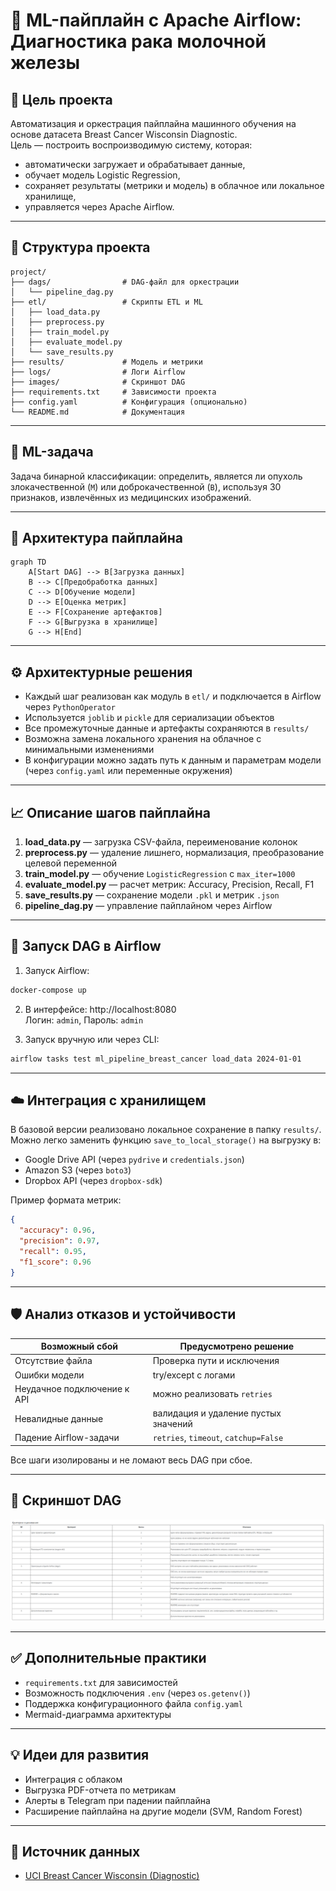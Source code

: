 # 🧠 ML-пайплайн с Apache Airflow: Диагностика рака молочной железы

## 🎯 Цель проекта
Автоматизация и оркестрация пайплайна машинного обучения на основе датасета Breast Cancer Wisconsin Diagnostic.  
Цель — построить воспроизводимую систему, которая:
- автоматически загружает и обрабатывает данные,
- обучает модель Logistic Regression,
- сохраняет результаты (метрики и модель) в облачное или локальное хранилище,
- управляется через Apache Airflow.

---

## 📂 Структура проекта

```
project/
├── dags/                # DAG-файл для оркестрации
│   └── pipeline_dag.py
├── etl/                 # Скрипты ETL и ML
│   ├── load_data.py
│   ├── preprocess.py
│   ├── train_model.py
│   ├── evaluate_model.py
│   └── save_results.py
├── results/             # Модель и метрики
├── logs/                # Логи Airflow
├── images/              # Скриншот DAG
├── requirements.txt     # Зависимости проекта
├── config.yaml          # Конфигурация (опционально)
└── README.md            # Документация
```

---

## 🧠 ML-задача
Задача бинарной классификации: определить, является ли опухоль злокачественной (`M`) или доброкачественной (`B`), используя 30 признаков, извлечённых из медицинских изображений.

---

## 🔄 Архитектура пайплайна

```mermaid
graph TD
    A[Start DAG] --> B[Загрузка данных]
    B --> C[Предобработка данных]
    C --> D[Обучение модели]
    D --> E[Оценка метрик]
    E --> F[Сохранение артефактов]
    F --> G[Выгрузка в хранилище]
    G --> H[End]
```

---

## ⚙️ Архитектурные решения

- Каждый шаг реализован как модуль в `etl/` и подключается в Airflow через `PythonOperator`
- Используется `joblib` и `pickle` для сериализации объектов
- Все промежуточные данные и артефакты сохраняются в `results/`
- Возможна замена локального хранения на облачное с минимальными изменениями
- В конфигурации можно задать путь к данным и параметрам модели (через `config.yaml` или переменные окружения)

---

## 📈 Описание шагов пайплайна

1. **load_data.py** — загрузка CSV-файла, переименование колонок
2. **preprocess.py** — удаление лишнего, нормализация, преобразование целевой переменной
3. **train_model.py** — обучение `LogisticRegression` с `max_iter=1000`
4. **evaluate_model.py** — расчет метрик: Accuracy, Precision, Recall, F1
5. **save_results.py** — сохранение модели `.pkl` и метрик `.json`
6. **pipeline_dag.py** — управление пайплайном через Airflow

---

## 🚀 Запуск DAG в Airflow

1. Запуск Airflow:
```bash
docker-compose up
```

2. В интерфейсе: http://localhost:8080  
   Логин: `admin`, Пароль: `admin`

3. Запуск вручную или через CLI:
```bash
airflow tasks test ml_pipeline_breast_cancer load_data 2024-01-01
```

---

## ☁️ Интеграция с хранилищем

В базовой версии реализовано локальное сохранение в папку `results/`.  
Можно легко заменить функцию `save_to_local_storage()` на выгрузку в:
- Google Drive API (через `pydrive` и `credentials.json`)
- Amazon S3 (через `boto3`)
- Dropbox API (через `dropbox-sdk`)

Пример формата метрик:
```json
{
  "accuracy": 0.96,
  "precision": 0.97,
  "recall": 0.95,
  "f1_score": 0.96
}
```

---

## 🛡️ Анализ отказов и устойчивости

| Возможный сбой | Предусмотрено решение |
|----------------|------------------------|
| Отсутствие файла | Проверка пути и исключения |
| Ошибки модели | try/except с логами |
| Неудачное подключение к API | можно реализовать `retries` |
| Невалидные данные | валидация и удаление пустых значений |
| Падение Airflow-задачи | `retries`, `timeout`, `catchup=False` |

Все шаги изолированы и не ломают весь DAG при сбое.

---

## 🧪 Скриншот DAG

![DAG Screenshot](images/airflow_dag.png)

---

## ✅ Дополнительные практики

- `requirements.txt` для зависимостей
- Возможность подключения `.env` (через `os.getenv()`)
- Поддержка конфигурационного файла `config.yaml`
- Mermaid-диаграмма архитектуры

---

## 💡 Идеи для развития

- Интеграция с облаком
- Выгрузка PDF-отчета по метрикам
- Алерты в Telegram при падении пайплайна
- Расширение пайплайна на другие модели (SVM, Random Forest)

---

## 📎 Источник данных

- [UCI Breast Cancer Wisconsin (Diagnostic)](https://archive.ics.uci.edu/ml/datasets/Breast+Cancer+Wisconsin+(Diagnostic))